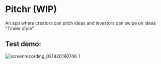 # Pitchr (WIP)

An app where creators can pitch ideas and investors can swipe on ideas "Tinder style"

## Test demo:


![screenrecording_021420190746 1](https://user-images.githubusercontent.com/22837318/52769902-03b1e900-3032-11e9-9f8d-5bd38fbb1448.gif)
